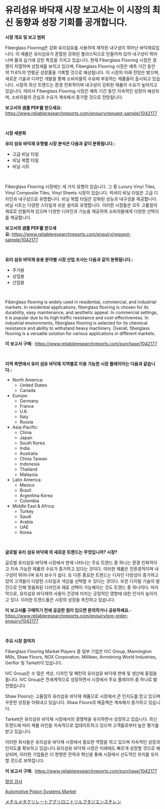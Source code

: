 <p><h1>유리섬유 바닥재 시장 보고서는 이 시장의 최신 동향과 성장 기회를 공개합니다.</h1></p><p><strong>시장 개요 및 보고 범위</strong></p>
<p><p>Fiberglass Flooring은 강화 유리섬유를 사용하여 제작된 내구성이 뛰어난 바닥재료입니다. 이 제품은 유리섬유가 혼합된 강화된 플라스틱으로 만들어져 있어 내구성이 뛰어나며 물과 습기에 강한 특징을 가지고 있습니다. 현재 Fiberglass Flooring 시장은 경쟁이 치열하며 성장세를 보이고 있으며, Fiberglass Flooring 시장은 예측 기간 동안 약 11.6%의 연평균 성장률을 기록할 것으로 예상됩니다. 이 시장의 미래 전망은 밝으며, 새로운 기술과 디자인 개발을 통해 소비자들의 수요에 부응하는 제품들이 출시되고 있습니다. 시장의 최신 트렌드는 환경 친화적이며 내구성이 강화된 제품의 수요가 높아지고 있습니다. 따라서 Fiberglass Flooring 시장은 예측 기간 동안 지속적인 성장이 예상되며, 소비자들의 관심과 수요가 계속해서 증가할 것으로 전망됩니다.</p></p>
<p><strong>보고서의 샘플 PDF를 받으세요:</strong> <a href="https://www.reliableresearchreports.com/enquiry/request-sample/1042177">https://www.reliableresearchreports.com/enquiry/request-sample/1042177</a></p>
<p>&nbsp;</p>
<p><strong>시장 세분화</strong></p>
<p><strong>유리 섬유 바닥재 유형별 시장 분석은 다음과 같이 분류됩니다.:</strong></p>
<p><ul><li>고급 비닐 타일</li><li>비닐 복합 타일</li><li>비닐 시트</li></ul></p>
<p>&nbsp;</p>
<p><p>Fiberglass Flooring 시장에는 세 가지 유형이 있습니다. 그 중 Luxury Vinyl Tiles, Vinyl Composite Tiles, Vinyl Sheets 시장이 있습니다. 럭셔리 비닐 타일은 고급 디자인과 내구성으로 유명합니다. 비닐 복합 타일은 강화된 성능과 내구성을 제공합니다. 비닐 시트는 다양한 스타일과 쉬운 설치로 유명합니다. 이러한 시장들은 모두 고품질의 재료로 만들어져 있으며 다양한 디자인과 기능을 제공하여 소비자들에게 다양한 선택지를 제공합니다.</p></p>
<p><strong>보고서의 샘플 PDF를 받으세요:</strong>&nbsp;<a href="https://www.reliableresearchreports.com/enquiry/request-sample/1042177">https://www.reliableresearchreports.com/enquiry/request-sample/1042177</a></p>
<p>&nbsp;</p>
<p><strong> 유리 섬유 바닥재 응용 분야별 시장 산업 조사는 다음과 같이 분류됩니다.:</strong></p>
<p><ul><li>주거용</li><li>상업용</li><li>산업용</li></ul></p>
<p>&nbsp;</p>
<p><p>Fiberglass flooring is widely used in residential, commercial, and industrial markets. In residential applications, fiberglass flooring is chosen for its durability, easy maintenance, and aesthetic appeal. In commercial settings, it is popular due to its high traffic resistance and cost-effectiveness. In industrial environments, fiberglass flooring is selected for its chemical resistance and ability to withstand heavy machinery. Overall, fiberglass flooring is a versatile solution for various applications in different markets.</p></p>
<p><strong>이 보고서 구매:</strong>&nbsp; <a href="https://www.reliableresearchreports.com/purchase/1042177">https://www.reliableresearchreports.com/purchase/1042177</a></p>
<p>&nbsp;</p>
<p><strong>지역 측면에서 유리 섬유 바닥재 지역별로 이용 가능한 시장 플레이어는 다음과 같습니다.:</strong></p>
<p><ul>
    <li>
        North America:
        <ul>
            <li>United States</li>
            <li>Canada</li>
        </ul>
    </li>
    <li>
        Europe:
        <ul>
            <li>Germany</li>
            <li>France</li>
            <li>U.K.</li>
            <li>Italy</li>
            <li>Russia</li>
        </ul>
    </li>
    <li>
        Asia-Pacific:
        <ul>
            <li>China</li>
            <li>Japan</li>
            <li>South Korea</li>
            <li>India</li>
            <li>Australia</li>
            <li>China Taiwan</li>
            <li>Indonesia</li>
            <li>Thailand</li>
            <li>Malaysia</li>
        </ul>
    </li>
    <li>
        Latin America:
        <ul>
            <li>Mexico</li>
            <li>Brazil</li>
            <li>Argentina Korea</li>
            <li>Colombia</li>
        </ul>
    </li>
    <li>
        Middle East & Africa:
        <ul>
            <li>Turkey</li>
            <li>Saudi</li>
            <li>Arabia</li>
            <li>UAE</li>
            <li>Korea</li>
        </ul>
    </li>
    </ul></p>
<p>&nbsp;</p>
<p><strong>글로벌 유리 섬유 바닥재 의 새로운 트렌드는 무엇입니까? 시장?</strong></p>
<p><p>글로벌 유리섬유 바닥재 시장에서 현재 나타나는 주요 트렌드 중 하나는 환경 친화적이고 지속 가능한 제품의 수요가 증가하고 있다는 것이다. 이러한 제품은 친환경적이며 내구성이 뛰어나며 유지 보수가 쉽다. 또 다른 중요한 트렌드는 디자인 다양성이 증가하고 있어 고객들이 다양한 스타일과 색상을 선택할 수 있다는 것이다. 또한 디지털 기술의 발전으로 인해 맞춤화된 디자인과 재료 선택이 가능해지는 것도 트렌드 중 하나이다. 마지막으로, 유리섬유 바닥재의 사용이 건강에 미치는 긍정적인 영향에 대한 인식이 높아지고 있다. 이러한 트렌드들은 시장의 성장을 촉진하고 있습니다.</p></p>
<p><strong>이 보고서를 구매하기 전에 궁금한 점이 있으면 문의하거나 공유하세요.</strong>- <a href="https://www.reliableresearchreports.com/enquiry/pre-order-enquiry/1042177">https://www.reliableresearchreports.com/enquiry/pre-order-enquiry/1042177</a></p>
<p>&nbsp;</p>
<p><strong>주요 시장 참여자</strong></p>
<p><p>Fiberglass Flooring Market Players 중 일부 기업은 IVC Group, Mannington Mills, Shaw Floors, NOX Corporation, Milliken, Armstrong World Industries, Gerflor 및 Tarkett이 있습니다.</p><p>IVC Group은 수 많은 색상, 디자인 및 패턴의 유리섬유 바닥재 판매 및 생산에 중점을 둡니다. IVC Group은 전세계적으로 성장하면서 시장에서 주요 플레이어 중 하나로 발전했습니다.</p><p>Shaw Floors는 고품질의 유리섬유 바닥재 제품으로 시장에서 큰 인지도를 얻고 있으며 꾸준한 성장을 이뤄내고 있습니다. Shaw Floors의 매출액은 계속해서 증가하고 있습니다.</p><p>Tarkett은 유리섬유 바닥재 시장에서의 경쟁력을 유지하면서 성장하고 있습니다. 최신 트렌드에 따라 제품 라인을 지속적으로 업데이트하고 있으며 고객들로부터 높은 평가를 받고 있습니다.</p><p>이러한 회사들은 유리섬유 바닥재 시장에서 중요한 역할을 하고 있으며 지속적인 성장과 인지도를 확보하고 있습니다.유리섬유 바닥재 시장은 미래에도 빠르게 성장할 것으로 예상되며, 이러한 기업들은 더 현명한 전략과 혁신을 통해 시장에서 선도적인 위치를 유지할 것으로 보여집니다.</p></p>
<p><strong>이 보고서 구매:</strong>&nbsp;&nbsp;<a href="https://www.reliableresearchreports.com/purchase/1042177">https://www.reliableresearchreports.com/purchase/1042177</a></p>
<p><p><a href="https://medium.com/@maksymilianbaran1901/%ED%98%88%EC%95%95-%EA%B2%80%EC%82%AC-%EC%8B%9C%EC%9E%A5-%EC%84%B1%EA%B3%B5%EC%A0%81%EC%9D%B8-%EB%B9%84%EC%A6%88%EB%8B%88%EC%8A%A4-%EC%A0%84%EB%9E%B5%EC%9D%98-%EC%97%B4%EC%87%A0-2031%EB%85%84%EA%B9%8C%EC%A7%80-%EC%98%88%EC%B8%A1-f245c4844bd8">혈압 검사</a></p><p><a href="https://full-wildebeest-80b.notion.site/Automotive-Piston-Systems-Market-Centers-on-Aspects-such-as-Market-Growth-Market-Share-Market-Oppo-f70059569c8648c49177bc7694a09ebd">Automotive Piston Systems Market</a></p><p><a href="https://github.com/SarahFahey88/Market-Research-Report-List-1/blob/main/13066366157.md">メチルメタクリレートアクリロニトリルブタジエンスチレン</a></p></p>
